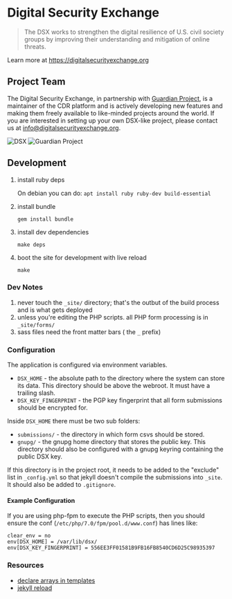 # Digital Security Exchange

> The DSX works to strengthen the digital resilience of U.S. civil society
> groups by improving their understanding and mitigation of online threats.

Learn more at https://digitalsecurityexchange.org

## Project Team

The Digital Security Exchange, in partnership with [Guardian
Project](https://guardianproject.info/), is a
maintainer of the CDR platform and is actively developing new features and
making them freely available to like-minded projects around the world. If you
are interested in setting up your own DSX-like project, please contact us at
info@digitalsecurityexchange.org.

![DSX](https://github.com/digital-security-exchange/exchange-new/raw/develop/android-chrome-192x192.png)
![Guardian
Project](https://raw.githubusercontent.com/guardianproject/haven/master/art/logos/gplogo.png)

## Development

1. install ruby deps

   On debian you can do:
   `apt install ruby ruby-dev build-essential`

2. install bundle

   `gem install bundle`

3. install dev dependencies

   `make deps`

4. boot the site for development with live reload

   `make`

### Dev Notes

1. never touch the `_site/` directory; that's the outbut of the build process and is what gets deployed
2. unless you're editing the PHP scripts. all PHP form processing is in `_site/forms/`
2. sass files need the front matter bars ( the `_` prefix)


### Configuration

The application is configured via environment variables.

* `DSX_HOME` - the absolute path to the directory where the system can store
  its data. This directory should be above the webroot.  It must have a
  trailing slash.
* `DSX_KEY_FINGERPRINT` - the PGP key fingerprint that all form submissions
  should be encrypted for.


Inside `DSX_HOME` there must be two sub folders:

* `submissions/` - the directory in which form csvs should be stored.
* `gnupg/` - the gnupg home directory that stores the public key. This
  directory should also be configured with a gnupg keyring containing the
  public DSX key.

If this directory is in the project root, it needs to be added to the "exclude"
list in `_config.yml` so that jekyll doesn't compile the submissions into
`_site`.  It should also be added to `.gitignore`.

#### Example Configuration

If you are using php-fpm to execute the PHP scripts, then you should ensure
the conf (`/etc/php/7.0/fpm/pool.d/www.conf`) has lines like:

```
clear_env = no
env[DSX_HOME] = /var/lib/dsx/
env[DSX_KEY_FINGERPRINT] = 556EE3FF01581B9FB16FB8540CD6D25C98935397
```

### Resources

- [declare arrays in templates](https://heliumdev.com/blog/create-an-array-in-shopifys-liquid)
- [jekyll reload](https://github.com/RobertDeRose/jekyll-livereload)

